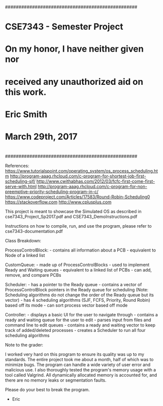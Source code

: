 #################################################
# CSE7343 - Semester Project                    #
#                                               #
# On my honor, I have neither given nor         #
# received any unauthorized aid on this work.   #
#                                               #
# Eric Smith                                    #
# March 29th, 2017                              #
#                                               #
#################################################

References:
	https://www.tutorialspoint.com/operating_system/os_process_scheduling.htm
    http://program-aaag.rhcloud.com/c-program-for-shortest-job-first-scheduling-sjf/
    http://www.cwithabhas.com/2012/03/fcfc-first-come-first-serve-with.html
    http://program-aaag.rhcloud.com/c-program-for-non-preemptive-priority-scheduling-program-in-c/
    https://www.codeproject.com/Articles/17583/Round-Robin-Scheduling0
    https://stackoverflow.com
    http://www.cplusplus.com

This project is meant to showcase the Simulated OS as described in 
cse7343_Project_Sp2017.pdf and CSE7343_DemoInstructions.pdf

Instructions on how to compile, run, and use the program, please refer to 
cse7343-documentation.pdf

Class Breakdown:

ProcessControlBlock:
    - contains all information about a PCB
    - equivalent to Node of a linked list

CustomQueue:
    - made up of ProcessControlBlocks
    - used to implement Ready and Waiting queues
    - equivalent to a linked list of PCBs
    - can add, remove, and compare PCBs

Scheduler:
    - has a pointer to the Ready queue
    - contains a vector of ProcessControlBlock pointers in the Ready queue for scheduling
      (Note: Scheduling algorithms do not change the order of the Ready queue but its vector)
	- has 4 scheduling algorithms (SJF, FCFS, Priority, Round Robin) based off its mode
    - can sort process vector based off mode

Controller:
    - displays a basic UI for the user to navigate through
    - contains a ready and waiting queue for the user to edit
    - parses input from files and command line to edit queues
    - contains a ready and waiting vector to keep track of added/deleted processes
    - creates a Scheduler to run all four scheduling algorithms


Note to the grader:

I worked very hard on this program to ensure its quality was up to my standards.
The entire project took me about a month, half of which was to minimize bugs.
The program can handle a wide variety of user error and malicious use.
I also thoroughly tested the program's memory usage with a tool called Valgrind.
All dynamically allocated memory is accounted for, and there are no memory leaks
or segmentation faults.

Please do your best to break the program.

- Eric
